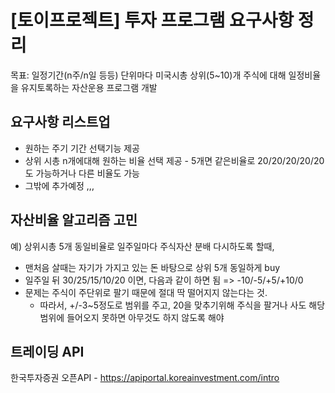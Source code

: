 # [토이프로젝트] 투자 프로그램 요구사항 정리
목표: 일정기간(n주/n일 등등) 단위마다 미국시총 상위(5~10)개 주식에 대해 일정비율을 유지토록하는 자산운용 프로그램 개발  

## 요구사항 리스트업   
* 원하는 주기 기간 선택기능 제공
* 상위 시총 n개에대해 원하는 비율 선택 제공 - 5개면 같은비율로 20/20/20/20/20 도 가능하거나 다른 비율도 가능
* 그밖에 추가예정 ,,,

## 자산비율 알고리즘 고민
예) 상위시총 5개 동일비율로 일주일마다 주식자산 분배 다시하도록 할때, 
* 맨처음 살때는 자기가 가지고 있는 돈 바탕으로 상위 5개 동일하게 buy
* 일주일 뒤 30/25/15/10/20 이면, 다음과 같이 하면 됨 => -10/-5/+5/+10/0
* 문제는 주식이 주단위로 팔기 때문에 절대 딱 떨어지지 않는다는 것.  
  * 따라서, +/-3~5정도로 범위를 주고, 20을 맞추기위해 주식을 팔거나 사도 해당 범위에 들어오지 못하면 아무것도 하지 않도록 해야
 
## 트레이딩 API 
한국투자증권 오픈API - https://apiportal.koreainvestment.com/intro

